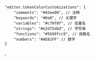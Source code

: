     "editor.tokenColorCustomizations": {
        "comments": "#43ee00", // 注释
        "keywords": "#0a0", // 关键字
        "variables": "#c70f0f", // 变量名
        "strings": "#e2d75dbd", // 字符串
        "functions": "#5b99fcc9", // 函数名
        "numbers": "#AE81FF" // 数字
    }

,